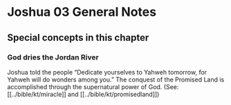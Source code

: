 # Joshua 03 General Notes
## Special concepts in this chapter

### God dries the Jordan River

Joshua told the people “Dedicate yourselves to Yahweh tomorrow, for Yahweh will do wonders among you.” The conquest of the Promised Land is accomplished through the supernatural power of God. (See: [[../bible/kt/miracle]] and [[../bible/kt/promisedland]])
